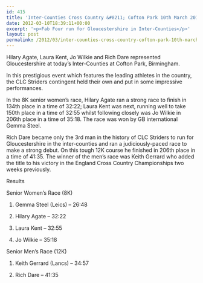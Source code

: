 ```yaml
---
id: 415
title: 'Inter-Counties Cross Country &#8211; Cofton Park 10th March 2012'
date: 2012-03-10T18:39:11+00:00
excerpt: '<p>Fab Four run for Gloucestershire in Inter-Counties</p>'
layout: post
permalink: /2012/03/inter-counties-cross-country-cofton-park-10th-march-2012/
---
```

</p> 

Hilary Agate, Laura Kent, Jo Wilkie and Rich Dare represented Gloucestershire at today&#8217;s Inter-Counties at Cofton Park, Birmingham.

In this prestigious event which features the leading athletes in the country, the CLC Striders contingent held their own and put in some impressive performances.

In the 8K senior women&#8217;s race, Hilary Agate ran a strong race to finish in 134th place in a time of 32:22; Laura Kent was next, running well to take 150th place in a time of 32:55 whilst following closely was Jo Wilkie in 206th place in a time of 35:18. The race was won by GB international Gemma Steel.

Rich Dare became only the 3rd man in the history of CLC Striders to run for Gloucestershire in the inter-counties and ran a judiciously-paced race to make a strong debut. On this tough 12K course he finished in 206th place in a time of 41:35. The winner of the men&#8217;s race was Keith Gerrard who added the title to his victory in the England Cross Country Championships two weeks previously.

Results

Senior Women&#8217;s Race (8K)

1) Gemma Steel (Leics) &#8211; 26:48

134) Hilary Agate &#8211; 32:22

150) Laura Kent &#8211; 32:55

206) Jo Wilkie &#8211; 35:18

Senior Men&#8217;s Race (12K)

1) Keith Gerrard (Lancs) &#8211; 34:57

206) Rich Dare &#8211; 41:35</p>